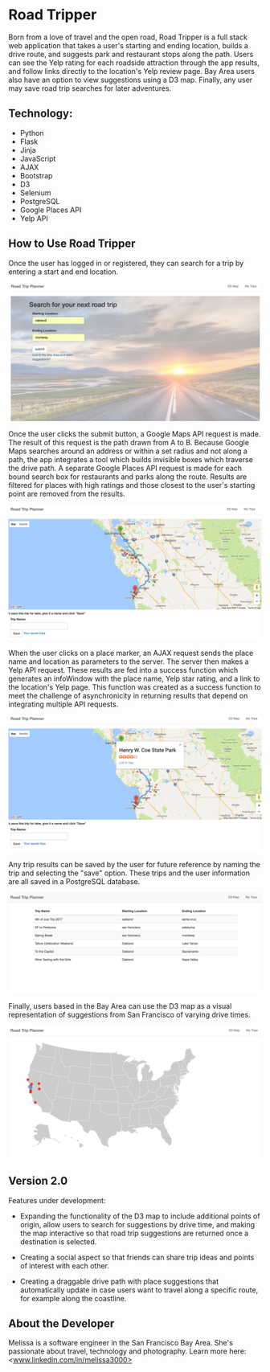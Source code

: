 # Road Tripper

Born from a love of travel and the open road, Road Tripper is a full stack web application that takes a user's starting and ending location, builds a drive route, and suggests park and restaurant stops along the path. Users can see the Yelp rating for each roadside attraction through the app results, and follow links directly to the location's Yelp review page. Bay Area users also have an option to view suggestions using a D3 map. Finally, any user may save road trip searches for later adventures.

## Technology:
* Python
* Flask
* Jinja
* JavaScript
* AJAX
* Bootstrap
* D3
* Selenium
* PostgreSQL
* Google Places API
* Yelp API

## How to Use Road Tripper

Once the user has logged in or registered, they can search for a trip by entering a start and end location.

![alt text](/static/Search_screenshot.png "Search page view")

Once the user clicks the submit button, a Google Maps API request is made. The result of this request is the path drawn from A to B. Because Google Maps searches around an address or within a set radius and not along a path, the app integrates a tool which builds invisible boxes which traverse the drive path. A separate Google Places API request is made for each bound search box for restaurants and parks along the route. Results are filtered for places with high ratings and those closest to the user's starting point are removed from the results.

![alt text](/static/MapResult_screenshot.png "Map results page view")

When the user clicks on a place marker, an AJAX request sends the place name and location as parameters to the server. The server then makes a Yelp API request. These results are fed into a success function which generates an infoWindow with the place name, Yelp star rating, and a link to the location's Yelp page. This function was created as a success function to meet the challenge of asynchronicity in returning results that depend on integrating multiple API requests.

![alt text](/static/InfoWindow_screenshot.png "InfoWindow example")

Any trip results can be saved by the user for future reference by naming the trip and selecting the "save" option. These trips and the user information are all saved in a PostgreSQL database.

![alt text](/static/SavedTrips_screenshot.png "Saved Trips")

Finally, users based in the Bay Area can use the D3 map as a visual representation of suggestions from San Francisco of varying drive times.

![alt text](/static/D3Map_screenshot.png "D3 Map")

## Version 2.0

Features under development:

* Expanding the functionality of the D3 map to include additional points of origin, allow users to search for suggestions by drive time, and making the map interactive so that road trip suggestions are returned once a destination is selected.

* Creating a social aspect so that friends can share trip ideas and points of interest with each other.

* Creating a draggable drive path with place suggestions that automatically update in case users want to travel along a specific route, for example along the coastline.

## About the Developer

Melissa is a software engineer in the San Francisco Bay Area. She's passionate about travel, technology and photography.
Learn more here: <www.linkedin.com/in/melissa3000>


